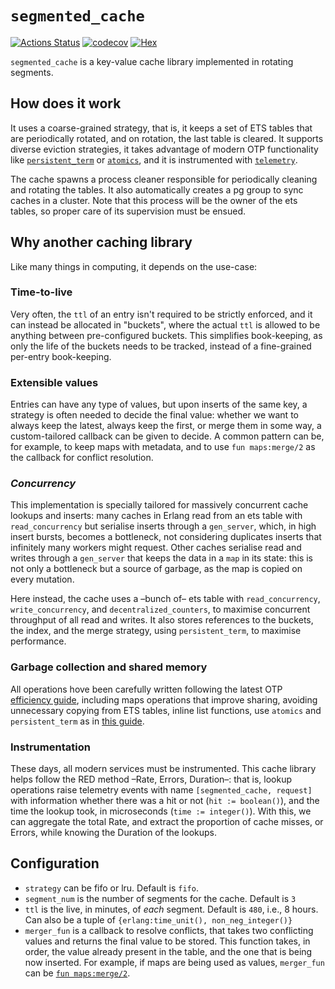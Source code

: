 # `segmented_cache`

[![Actions Status](https://github.com/esl/segmented_cache/actions/workflows/ci.yml/badge.svg)](https://github.com/esl/segmented_cache/actions/workflows/ci.yml)
[![codecov](https://codecov.io/gh/esl/segmented_cache/branch/main/graph/badge.svg)](https://codecov.io/gh/esl/segmented_cache)
[![Hex](http://img.shields.io/hexpm/v/segmented_cache.svg)](https://hex.pm/packages/segmented_cache)

`segmented_cache` is a key-value cache library implemented in rotating segments.

## How does it work
It uses a coarse-grained strategy, that is, it keeps a set of ETS tables that are periodically rotated, and on rotation, the last table is cleared. It supports diverse eviction strategies, it takes advantage of modern OTP functionality like [`persistent_term`](https://erlang.org/doc/man/persistent_term.html) or [`atomics`](https://erlang.org/doc/man/atomics.html), and it is instrumented with [`telemetry`](https://hexdocs.pm/telemetry/readme.html).

The cache spawns a process cleaner responsible for periodically cleaning and rotating the tables. It also automatically creates a pg group to sync caches in a cluster. Note that this process will be the owner of the ets tables, so proper care of its supervision must be ensued.

## Why another caching library
Like many things in computing, it depends on the use-case:

### Time-to-live
Very often, the `ttl` of an entry isn't required to be strictly enforced, and it can instead be allocated in "buckets", where the actual `ttl` is allowed to be anything between pre-configured buckets. This simplifies book-keeping, as only the life of the buckets needs to be tracked, instead of a fine-grained per-entry book-keeping.

### Extensible values
Entries can have any type of values, but upon inserts of the same key, a strategy is often needed to decide the final value: whether we want to always keep the latest, always keep the first, or merge them in some way, a custom-tailored callback can be given to decide. A common pattern can be, for example, to keep maps with metadata, and to use `fun maps:merge/2` as the callback for conflict resolution.

### *Concurrency*
This implementation is specially tailored for massively concurrent cache lookups and inserts: many caches in Erlang read from an ets table with `read_concurrency` but serialise inserts through a `gen_server`, which, in high insert bursts, becomes a bottleneck, not considering duplicates inserts that infinitely many workers might request. Other caches serialise read and writes through a `gen_server` that keeps the data in a `map` in its state: this is not only a bottleneck but a source of garbage, as the map is copied on every mutation.

Here instead, the cache uses a –bunch of– ets table with `read_concurrency`, `write_concurrency`, and `decentralized_counters`, to maximise concurrent throughput of all read and writes. It also stores references to the buckets, the index, and the merge strategy, using `persistent_term`, to maximise performance.

### Garbage collection and shared memory
All operations hove been carefully written following the latest OTP [efficiency guide](https://erlang.org/doc/efficiency_guide/users_guide.html), including maps operations that improve sharing, avoiding unnecessary copying from ETS tables, inline list functions, use `atomics` and `persistent_term` as in [this guide](https://blog.erlang.org/persistent_term/).

### Instrumentation
These days, all modern services must be instrumented. This cache library helps follow the RED method –Rate, Errors, Duration–: that is, lookup operations raise telemetry events with name `[segmented_cache, request]` with information whether there was a hit or not (`hit := boolean()`), and the time the lookup took, in microseconds (`time := integer()`). With this, we can aggregate the total Rate, and extract the proportion of cache misses, or Errors, while knowing the Duration of the lookups.

## Configuration

* `strategy` can be fifo or lru. Default is `fifo`.
* `segment_num` is the number of segments for the cache. Default is `3`
* `ttl` is the live, in minutes, of _each_ segment. Default is `480`, i.e., 8 hours. Can also be a tuple of `{erlang:time_unit(), non_neg_integer()}`
* `merger_fun` is a callback to resolve conflicts, that takes two conflicting values and returns the final value to be stored. This function takes, in order, the value already present in the table, and the one that is being now inserted. For example, if maps are being used as values, `merger_fun` can be [`fun maps:merge/2`](https://erlang.org/doc/man/maps.html#merge-2).
